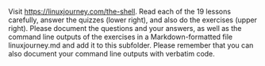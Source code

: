 Visit https://linuxjourney.com/the-shell. Read each of the 19 lessons carefully, answer the quizzes (lower right), and also do the exercises (upper right). Please document the questions and your answers, as well as the command line outputs of the exercises in a Markdown-formatted file linuxjourney.md and add it to this subfolder. Please remember that you can also document your command line outputs with verbatim code.
